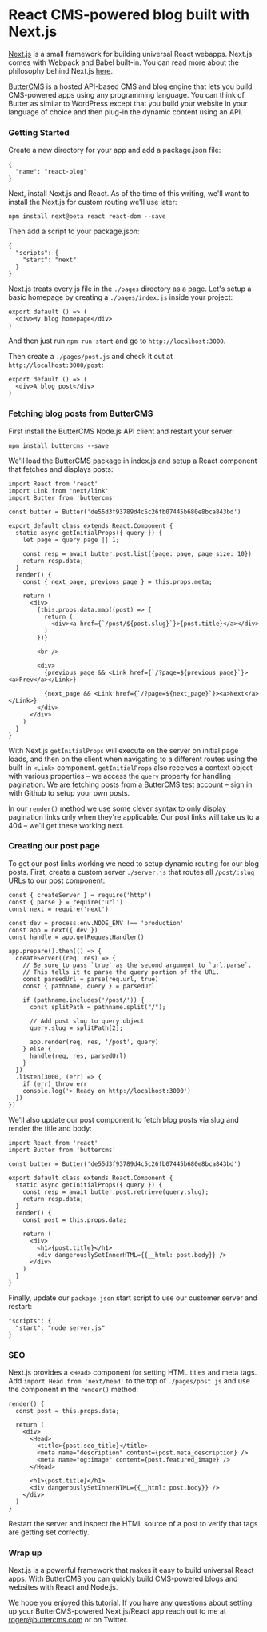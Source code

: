 # React CMS-powered blog built with Next.js

[Next.js](https://github.com/zeit/next.js/) is a small framework for building universal React webapps. Next.js comes with Webpack and Babel built-in. You can read more about the philosophy behind Next.js [here](https://zeit.co/blog/next).

[ButterCMS](https://buttercms.com) is a hosted API-based CMS and blog engine that lets you build CMS-powered apps using any programming language. You can think of Butter as similar to WordPress except that you build your website in your language of choice and then plug-in the dynamic content using an API.

### Getting Started

Create a new directory for your app and add a package.json file:

```
{
  "name": "react-blog"
}
```

Next, install Next.js and React. As of the time of this writing, we'll want to install the Next.js for custom routing we'll use later:

```
npm install next@beta react react-dom --save
```

Then add a script to your package.json:

```
{
  "scripts": {
    "start": "next"
  }
}
```

Next.js treats every js file in the `./pages` directory as a page. Let's setup a basic homepage by creating a `./pages/index.js` inside your project:

```
export default () => (
  <div>My blog homepage</div>
)
```

And then just run `npm run start` and go to `http://localhost:3000`.

Then create a `./pages/post.js` and check it out at `http://localhost:3000/post`:

```
export default () => (
  <div>A blog post</div>
)
```

### Fetching blog posts from ButterCMS

First install the ButterCMS Node.js API client and restart your server:

```
npm install buttercms --save
```

We'll load the ButterCMS package in index.js and setup a React component that fetches and displays posts:

```
import React from 'react'
import Link from 'next/link'
import Butter from 'buttercms'

const butter = Butter('de55d3f93789d4c5c26fb07445b680e8bca843bd')

export default class extends React.Component {
  static async getInitialProps({ query }) {
    let page = query.page || 1;

    const resp = await butter.post.list({page: page, page_size: 10})    
    return resp.data;
  }
  render() {
    const { next_page, previous_page } = this.props.meta;

    return (
      <div>
        {this.props.data.map((post) => {
          return (
            <div><a href={`/post/${post.slug}`}>{post.title}</a></div>
          )
        })}

        <br />

        <div>
          {previous_page && <Link href={`/?page=${previous_page}`}><a>Prev</a></Link>}
        
          {next_page && <Link href={`/?page=${next_page}`}><a>Next</a></Link>}
        </div>
      </div>
    )
  }
}
```

With Next.js `getInitialProps` will execute on the server on initial page loads, and then on the client when navigating to a different routes using the built-in `<Link>` component. `getInitialProps` also receives a context object with various properties – we access the `query` property for handling pagination. We are fetching posts from a ButterCMS test account – sign in with Github to setup your own posts. 

In our `render()` method we use some clever syntax to only display pagination links only when they're applicable. Our post links will take us to a 404 – we'll get these working next.

### Creating our post page

To get our post links working we need to setup dynamic routing for our blog posts. First, create a custom server `./server.js` that routes all `/post/:slug` URLs to our post component:

```
const { createServer } = require('http')
const { parse } = require('url')
const next = require('next')

const dev = process.env.NODE_ENV !== 'production'
const app = next({ dev })
const handle = app.getRequestHandler()

app.prepare().then(() => {
  createServer((req, res) => {
    // Be sure to pass `true` as the second argument to `url.parse`.
    // This tells it to parse the query portion of the URL.
    const parsedUrl = parse(req.url, true)
    const { pathname, query } = parsedUrl

    if (pathname.includes('/post/')) {
      const splitPath = pathname.split("/");
      
      // Add post slug to query object
      query.slug = splitPath[2];
      
      app.render(req, res, '/post', query)
    } else {
      handle(req, res, parsedUrl)
    }
  })
  .listen(3000, (err) => {
    if (err) throw err
    console.log('> Ready on http://localhost:3000')
  })
})
```

We'll also update our post component to fetch blog posts via slug and render the title and body:

```
import React from 'react'
import Butter from 'buttercms'

const butter = Butter('de55d3f93789d4c5c26fb07445b680e8bca843bd')

export default class extends React.Component {
  static async getInitialProps({ query }) {
    const resp = await butter.post.retrieve(query.slug);  
    return resp.data;
  }
  render() {
    const post = this.props.data;

    return (
      <div>
        <h1>{post.title}</h1>
        <div dangerouslySetInnerHTML={{__html: post.body}} />
      </div>
    )
  }
}
```

Finally, update our `package.json` start script to use our customer server and restart:

```
"scripts": {
  "start": "node server.js"
}
```

### SEO

Next.js provides a `<Head>` component for setting HTML titles and meta tags. Add `import Head from 'next/head'` to the top of `./pages/post.js` and use the component in the `render()` method:

```
render() {
  const post = this.props.data;

  return (
    <div>
      <Head>
        <title>{post.seo_title}</title>
        <meta name="description" content={post.meta_description} />
        <meta name="og:image" content={post.featured_image} />
      </Head>

      <h1>{post.title}</h1>
      <div dangerouslySetInnerHTML={{__html: post.body}} />
    </div>
  )
}
```

Restart the server and inspect the HTML source of a post to verify that tags are getting set correctly.

### Wrap up

Next.js is a powerful framework that makes it easy to build universal React apps. With ButterCMS you can quickly build CMS-powered blogs and websites with React and Node.js.

We hope you enjoyed this tutorial. If you have any questions about setting up your ButterCMS-powered Next.js/React app reach out to me at roger@buttercms.com or on Twitter.

